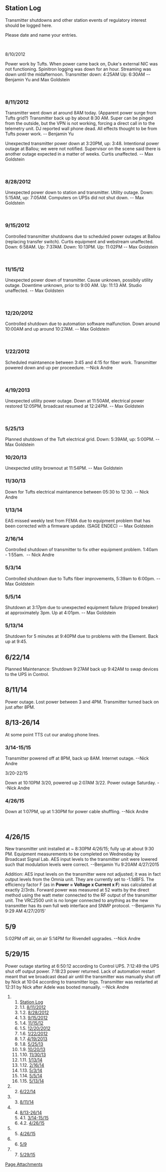 Station Log
-----------

Transmitter shutdowns and other station events of regulatory interest should be logged here.

Please date and name your entries.

 

8/10/2012

Power work by Tufts. When power came back on, Duke's external NIC was not functioning. Spinitron logging was down for an hour. Streaming was down until the midafternoon. Transmitter down: 4:25AM Up: 6:30AM --Benjamin Yu and Max Goldstein

 

### 8/11/2012

Transmitter went down at around 8AM today. (Apparent power surge from Tufts grid?) Transmitter back up by about 8:30 AM. Super can be pinged from the outside, but the VPN is not working, forcing a direct call in to the telemetry unit. DJ reported wall phone dead. All effects thought to be from Tufts power work. -- Benjamin Yu

Unexpected transmitter power down at 3:20PM, up: 3:48. Intentional power outage at Ballou; we were not notified. Supervisor on the scene said there is another outage expected in a matter of weeks. Curtis unaffected. -- Max Goldstein

 

### 8/28/2012

Unexpected power down to station and transmitter. Utility outage. Down: 5:15AM, up: 7:05AM. Computers on UPSs did not shut down. -- Max Goldstein

 

### 9/15/2012

Controlled transmitter shutdowns due to scheduled power outages at Ballou (replacing transfer switch). Curtis equipment and webstream unaffected. Down: 6:58AM. Up: 7:37AM. Down: 10:13PM. Up: 11:02PM -- Max Goldstein

 

### 11/15/12

Unexpected power down of transmitter. Cause unknown, possibily utility outage. Downtime unknown, prior to 9:00 AM. Up: 11:13 AM. Studio unaffected. -- Max Goldstein

 

### 12/20/2012

Controlled shutdown due to automation software malfunction. Down around 10:00AM and up around 10:27AM. -- Max Goldstein

 

### 1/22/2012

Scheduled maintanence between 3:45 and 4:15 for fiber work. Transmitter powered down and up per proceedure. --Nick Andre

 

### 4/19/2013

Unexpected utility power outage. Down at 11:50AM, electrical power restored 12:05PM, broadcast resumed at 12:24PM. -- Max Goldstein

 

### 5/25/13

Planned shutdown of the Tuft electrical grid. Down: 5:39AM, up: 5:00PM. -- Max Goldstein

### 10/20/13

Unexpected utility brownout at 11:54PM. -- Max Goldstein

### 11/30/13

Down for Tufts electrical maintanence between 05:30 to 12:30. -- Nick Andre

### 1/13/14

EAS missed weekly test from FEMA due to equipment problem that has been corrected with a firmware update. (SAGE ENDEC) -- Max Goldstein

### 2/16/14

Controlled shutdown of transmitter to fix other equipment problem. 1:40am - 1:55am.  -- Nick Andre

### 5/3/14

Controlled shutdown due to Tufts fiber improvements, 5:39am to 6:00pm. -- Max Goldstein

### 5/5/14

Shutdown at 3:17pm due to unexpected equipment failure (tripped breaker) at approximately 3pm. Up at 4:01pm. -- Max Goldstein

### 5/13/14

Shutdown for 5 minutes at 9:40PM due to problems with the Element. Back up at 9:45.

6/22/14
-------

Planned Maintenance: Shutdown 9:27AM back up 9:42AM to swap devices to the UPS in Control.

8/11/14
-------

Power outage. Lost power between 3 and 4PM. Transmitter turned back on just after 8PM.

8/13-26/14
----------

At some point TTS cut our analog phone lines.

### 3/14-15/15

Transmitter powered off at 8PM, back up 8AM. Internet outage. --Nick Andre

3/20-22/15

Down at 10:10PM 3/20, powered up 2:07AM 3/22. Power outage Saturday. --Nick Andre

### 4/26/15

Down at 1:07PM, up at 1:30PM for power cable shuffling. --Nick Andre

 

4/26/15
-------

New transmitter unit installed at \~ 8:30PM 4/26/15; fully up at about 9:30 PM. Equipment measurements to be completed on Wednesday by Broadcast Signal Lab. AES input levels to the transmitter unit were lowered such that modulation levels were correct. --Benjamin Yu 9:20AM 4/27/2015

Addition: AES input levels on the transmitter were not adjusted; it was in fact output levels from the Omnia unit. They are currently set to -1.1dBFS. The efficiency factor F (as in **Power = Voltage x Current x F**) was calculated at exactly 2/3rds. Forward power was measured at 52 watts by the direct method using the watt meter connected to the RF output of the transmitter unit. The VRC2500 unit is no longer connected to anything as the new transmitter has its own full web interface and SNMP protocol. --Benjamin Yu 9:29 AM 4/27/2015'

5/9
---

5:02PM off air, on air 5:14PM for Rivendell upgrades. --Nick Andre

5/29/15
-------

Power outage starting at 6:50:12 according to Control UPS. 7:12:49 the UPS shut off output power. 7:18:23 power returned. Lack of automation restart meant that we broadcast dead air until the transmitter was manually shut off by Nick at 10:04 according to transmitter logs. Transmitter was restarted at 12:31 by Nick after Adele was booted manually. --Nick Andre

1.  1. [Station Log](#Station_Log)
    1.  1.1. [8/11/2012](#8.2F11.2F2012)
    2.  1.2. [8/28/2012](#8.2F28.2F2012)
    3.  1.3. [9/15/2012](#9.2F15.2F2012)
    4.  1.4. [11/15/12](#11.2F15.2F12)
    5.  1.5. [12/20/2012](#12.2F20.2F2012)
    6.  1.6. [1/22/2012](#1.2F22.2F2012)
    7.  1.7. [4/19/2013](#4.2F19.2F2013)
    8.  1.8. [5/25/13](#5.2F25.2F13)
    9.  1.9. [10/20/13](#10.2F20.2F13)
    10. 1.10. [11/30/13](#11.2F30.2F13)
    11. 1.11. [1/13/14](#1.2F13.2F14)
    12. 1.12. [2/16/14](#2.2F16.2F14)
    13. 1.13. [5/3/14](#5.2F3.2F14)
    14. 1.14. [5/5/14](#5.2F5.2F14)
    15. 1.15. [5/13/14](#5.2F13.2F14)

2.  2. [6/22/14](#6.2F22.2F14)
3.  3. [8/11/14](#8.2F11.2F14)
4.  4. [8/13-26/14](#8.2F13-26.2F14)
    1.  4.1. [3/14-15/15](#3.2F14-15.2F15)
    2.  4.2. [4/26/15](#4.2F26.2F15)

5.  5. [4/26/15](#4.2F26.2F15_2)
6.  6. [5/9](#5.2F9)
7.  7. [5/29/15](#5.2F29.2F15)

[Page Attachments](https://wiki-files.wmfo.org/Operations/Regulatory/Station_Log)
